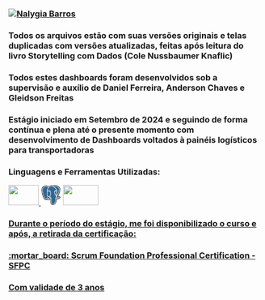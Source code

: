 <h3><a href="https://nalygiabarros.github.io/">
   <img alt="Nalygia Barros" src="https://readme-typing-svg.herokuapp.com/?lines=Arquivos+relacionados+aos+trabalhos;desenvolvidos+durante+Estágio+em+BI;na+GW+Sistemas&font=Fira%20Code&width=440&height=45&color=68C3D4&vCenter=true&size=21"></a> 
  </h3>

<h3>Todos os arquivos estão com suas versões originais e telas duplicadas com versões atualizadas, feitas após leitura do livro Storytelling com Dados (Cole Nussbaumer Knaflic)</h3>

<h3>Todos estes dashboards foram desenvolvidos sob a supervisão e auxílio de Daniel Ferreira, Anderson Chaves e Gleidson Freitas</h3>

<h3>Estágio iniciado em Setembro de 2024 e seguindo de forma contínua e plena até o presente momento com desenvolvimento de Dashboards voltados à painéis logísticos para transportadoras</h3>

<h3>Linguagens e Ferramentas Utilizadas:</h3>
<p>
<!-- Power Bi -->
   <a href="https://github.com/nalygiabarros/nalygiabarros.github.io" > 
   <img src="https://logohistory.net/wp-content/uploads/2023/05/Power-BI-Symbol.png" width="60" height="40"/>  
<!-- Postgresql -->
   <a href="https://github.com/hud0shnik/golang-to-do" >
   <img src="https://raw.githubusercontent.com/devicons/devicon/master/icons/postgresql/postgresql-original.svg" alt="Postgresql" width="40" height="40"/></a>
<!-- SQL -->
   <a href="https://github.com/nalygiabarros/nalygiabarros.github.io" > 
   <img src="https://upload.wikimedia.org/wikipedia/commons/8/87/Sql_data_base_with_logo.png" width="70" height="40"/>
</p>

<h3>Durante o período do estágio, me foi disponibilizado o curso e após, a retirada da certificação:</h3>
<h3> :mortar_board: Scrum Foundation Professional Certification - SFPC </h3>
<h3>Com validade de 3 anos</h3>
